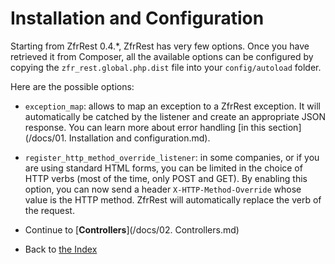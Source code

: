 # Installation and Configuration

Starting from ZfrRest 0.4.*, ZfrRest has very few options. Once you have retrieved it from Composer, all the
available options can be configured by copying the `zfr_rest.global.php.dist` file into your `config/autoload` folder.

Here are the possible options:

* `exception_map`: allows to map an exception to a ZfrRest exception. It will automatically be catched by the listener
and create an appropriate JSON response. You can learn more about error handling [in this section](/docs/01. Installation and configuration.md).
* `register_http_method_override_listener`: in some companies, or if you are using standard HTML forms, you can be
limited in the choice of HTTP verbs (most of the time, only POST and GET). By enabling this option, you can now send
a header `X-HTTP-Method-Override` whose value is the HTTP method. ZfrRest will automatically replace the verb of the
request.

* Continue to [**Controllers**](/docs/02. Controllers.md)
* Back to [the Index](/docs/README.md)